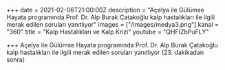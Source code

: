 +++
date = 2021-02-06T21:00:00Z
description = "Açelya ile Gülümse Hayata programında Prof. Dr. Alp Burak Çatakoğlu kalp hastalıkları ile ilgili merak edilen soruları yanıtlıyor"
images = ["/images/medya3.png"]
kanal = "360"
title = "Kalp Hastalıkları ve Kalp Krizi"
youtube = "QHFIZbPuFLY"

+++
Açelya ile Gülümse Hayata programında Prof. Dr. Alp Burak Çatakoğlu kalp hastalıkları ile ilgili merak edilen soruları yanıtlıyor (23. dakikadan sonra)